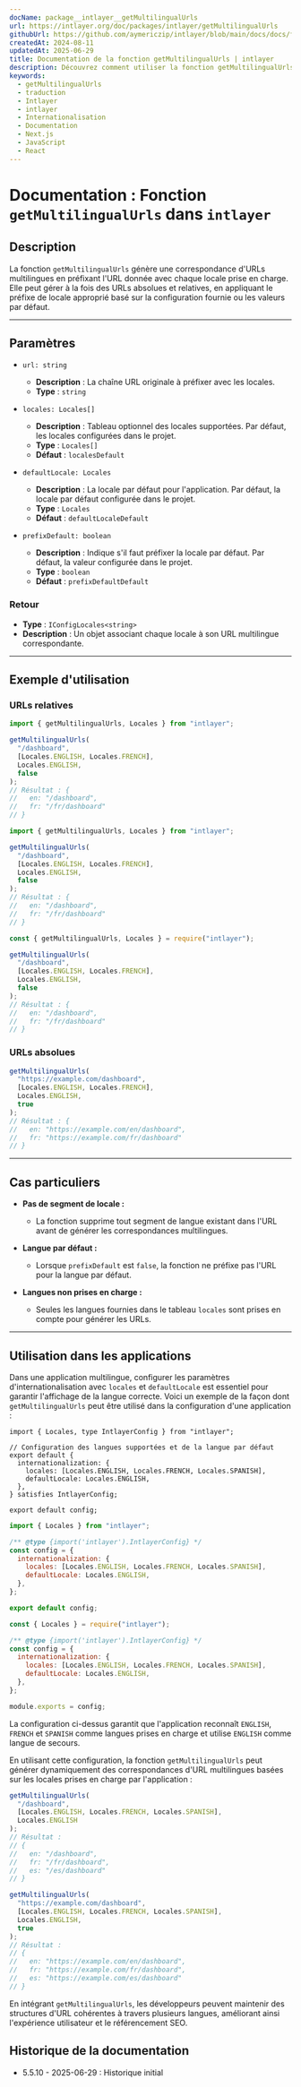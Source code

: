 ```yaml
---
docName: package__intlayer__getMultilingualUrls
url: https://intlayer.org/doc/packages/intlayer/getMultilingualUrls
githubUrl: https://github.com/aymericzip/intlayer/blob/main/docs/docs/fr/packages/intlayer/getMultilingualUrls.md
createdAt: 2024-08-11
updatedAt: 2025-06-29
title: Documentation de la fonction getMultilingualUrls | intlayer
description: Découvrez comment utiliser la fonction getMultilingualUrls pour le package intlayer
keywords:
  - getMultilingualUrls
  - traduction
  - Intlayer
  - intlayer
  - Internationalisation
  - Documentation
  - Next.js
  - JavaScript
  - React
---
```


# Documentation : Fonction `getMultilingualUrls` dans `intlayer`

## Description

La fonction `getMultilingualUrls` génère une correspondance d'URLs multilingues en préfixant l'URL donnée avec chaque locale prise en charge. Elle peut gérer à la fois des URLs absolues et relatives, en appliquant le préfixe de locale approprié basé sur la configuration fournie ou les valeurs par défaut.

---

## Paramètres

- `url: string`

  - **Description** : La chaîne URL originale à préfixer avec les locales.
  - **Type** : `string`

- `locales: Locales[]`

  - **Description** : Tableau optionnel des locales supportées. Par défaut, les locales configurées dans le projet.
  - **Type** : `Locales[]`
  - **Défaut** : `localesDefault`

- `defaultLocale: Locales`

  - **Description** : La locale par défaut pour l'application. Par défaut, la locale par défaut configurée dans le projet.
  - **Type** : `Locales`
  - **Défaut** : `defaultLocaleDefault`

- `prefixDefault: boolean`
  - **Description** : Indique s'il faut préfixer la locale par défaut. Par défaut, la valeur configurée dans le projet.
  - **Type** : `boolean`
  - **Défaut** : `prefixDefaultDefault`

### Retour

- **Type** : `IConfigLocales<string>`
- **Description** : Un objet associant chaque locale à son URL multilingue correspondante.

---

## Exemple d'utilisation

### URLs relatives

```typescript codeFormat="typescript"
import { getMultilingualUrls, Locales } from "intlayer";

getMultilingualUrls(
  "/dashboard",
  [Locales.ENGLISH, Locales.FRENCH],
  Locales.ENGLISH,
  false
);
// Résultat : {
//   en: "/dashboard",
//   fr: "/fr/dashboard"
// }
```

```javascript codeFormat="esm"
import { getMultilingualUrls, Locales } from "intlayer";

getMultilingualUrls(
  "/dashboard",
  [Locales.ENGLISH, Locales.FRENCH],
  Locales.ENGLISH,
  false
);
// Résultat : {
//   en: "/dashboard",
//   fr: "/fr/dashboard"
// }
```

```javascript codeFormat="commonjs"
const { getMultilingualUrls, Locales } = require("intlayer");

getMultilingualUrls(
  "/dashboard",
  [Locales.ENGLISH, Locales.FRENCH],
  Locales.ENGLISH,
  false
);
// Résultat : {
//   en: "/dashboard",
//   fr: "/fr/dashboard"
// }
```

### URLs absolues

```typescript
getMultilingualUrls(
  "https://example.com/dashboard",
  [Locales.ENGLISH, Locales.FRENCH],
  Locales.ENGLISH,
  true
);
// Résultat : {
//   en: "https://example.com/en/dashboard",
//   fr: "https://example.com/fr/dashboard"
// }
```

---

## Cas particuliers

- **Pas de segment de locale :**

  - La fonction supprime tout segment de langue existant dans l'URL avant de générer les correspondances multilingues.

- **Langue par défaut :**

  - Lorsque `prefixDefault` est `false`, la fonction ne préfixe pas l'URL pour la langue par défaut.

- **Langues non prises en charge :**
  - Seules les langues fournies dans le tableau `locales` sont prises en compte pour générer les URLs.

---

## Utilisation dans les applications

Dans une application multilingue, configurer les paramètres d'internationalisation avec `locales` et `defaultLocale` est essentiel pour garantir l'affichage de la langue correcte. Voici un exemple de la façon dont `getMultilingualUrls` peut être utilisé dans la configuration d'une application :

```tsx codeFormat="typescript"
import { Locales, type IntlayerConfig } from "intlayer";

// Configuration des langues supportées et de la langue par défaut
export default {
  internationalization: {
    locales: [Locales.ENGLISH, Locales.FRENCH, Locales.SPANISH],
    defaultLocale: Locales.ENGLISH,
  },
} satisfies IntlayerConfig;

export default config;
```

```javascript codeFormat="esm"
import { Locales } from "intlayer";

/** @type {import('intlayer').IntlayerConfig} */
const config = {
  internationalization: {
    locales: [Locales.ENGLISH, Locales.FRENCH, Locales.SPANISH],
    defaultLocale: Locales.ENGLISH,
  },
};

export default config;
```

```javascript codeFormat="commonjs"
const { Locales } = require("intlayer");

/** @type {import('intlayer').IntlayerConfig} */
const config = {
  internationalization: {
    locales: [Locales.ENGLISH, Locales.FRENCH, Locales.SPANISH],
    defaultLocale: Locales.ENGLISH,
  },
};

module.exports = config;
```

La configuration ci-dessus garantit que l'application reconnaît `ENGLISH`, `FRENCH` et `SPANISH` comme langues prises en charge et utilise `ENGLISH` comme langue de secours.

En utilisant cette configuration, la fonction `getMultilingualUrls` peut générer dynamiquement des correspondances d'URL multilingues basées sur les locales prises en charge par l'application :

```typescript
getMultilingualUrls(
  "/dashboard",
  [Locales.ENGLISH, Locales.FRENCH, Locales.SPANISH],
  Locales.ENGLISH
);
// Résultat :
// {
//   en: "/dashboard",
//   fr: "/fr/dashboard",
//   es: "/es/dashboard"
// }

getMultilingualUrls(
  "https://example.com/dashboard",
  [Locales.ENGLISH, Locales.FRENCH, Locales.SPANISH],
  Locales.ENGLISH,
  true
);
// Résultat :
// {
//   en: "https://example.com/en/dashboard",
//   fr: "https://example.com/fr/dashboard",
//   es: "https://example.com/es/dashboard"
// }
```

En intégrant `getMultilingualUrls`, les développeurs peuvent maintenir des structures d'URL cohérentes à travers plusieurs langues, améliorant ainsi l'expérience utilisateur et le référencement SEO.

## Historique de la documentation

- 5.5.10 - 2025-06-29 : Historique initial
